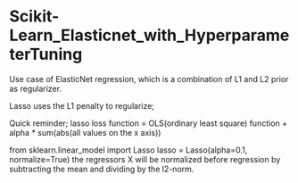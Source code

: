 # Scikit-Learn_Elasticnet_with_HyperparameterTuning
Use case of ElasticNet regression, which is a combination of L1 and L2 prior as regularizer.

Lasso uses the L1 penalty to regularize;

  Quick reminder;
  lasso loss function = OLS(ordinary least square) function + alpha * sum(abs(all values on the x axis))
  
  from sklearn.linear_model import Lasso
  lasso = Lasso(alpha=0.1, normalize=True) the regressors X will be normalized before regression by subtracting the mean and dividing by the l2-norm.
